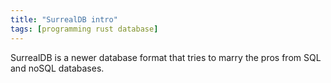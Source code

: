 ```yaml
---
title: "SurrealDB intro"
tags: [programming rust database]
---
```


SurrealDB is a newer database format that tries to marry the pros from SQL and noSQL databases.

